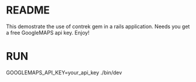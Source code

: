 # README

This demostrate the use of contrek gem in a rails application. Needs you get a free GoogleMAPS api key. Enjoy!

# RUN

GOOGLEMAPS_API_KEY=your_api_key ./bin/dev